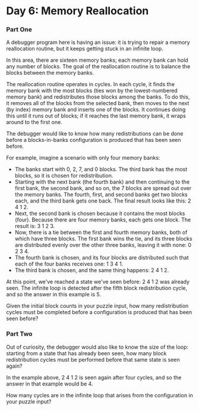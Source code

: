 # Day 6: Memory Reallocation

### Part One

A debugger program here is having an issue: it is trying to 
repair a memory reallocation routine, but it keeps getting
stuck in an infinite loop.

In this area, there are sixteen memory banks; each memory 
bank can hold any number of blocks. The goal of the 
reallocation routine is to balance the blocks between the 
memory banks.

The reallocation routine operates in cycles. In each cycle,
it finds the memory bank with the most blocks (ties won by
the lowest-numbered memory bank) and redistributes those 
blocks among the banks. To do this, it removes all of the 
blocks from the selected bank, then moves to the next (by 
index) memory bank and inserts one of the blocks. It 
continues doing this until it runs out of blocks; if it 
reaches the last memory bank, it wraps around to the first 
one.

The debugger would like to know how many redistributions can 
be done before a blocks-in-banks configuration is produced 
that has been seen before.

For example, imagine a scenario with only four memory 
banks:

 - The banks start with 0, 2, 7, and 0 blocks. The third bank has the most blocks, so it is chosen for redistribution.
 - Starting with the next bank (the fourth bank) and then continuing to the first bank, the second bank, and so on, the 7 blocks are spread out over the memory banks. The fourth, first, and second banks get two blocks each, and the third bank gets one back. The final result looks like this: 2 4 1 2.
 - Next, the second bank is chosen because it contains the most blocks (four). Because there are four memory banks, each gets one block. The result is: 3 1 2 3.
 - Now, there is a tie between the first and fourth memory banks, both of which have three blocks. The first bank wins the tie, and its three blocks are distributed evenly over the other three banks, leaving it with none: 0 2 3 4.
 - The fourth bank is chosen, and its four blocks are distributed such that each of the four banks receives one: 1 3 4 1.
 - The third bank is chosen, and the same thing happens: 2 4 1 2.
 
At this point, we've reached a state we've seen before: 2 4 1 2 was already seen. The infinite loop is detected after the fifth block redistribution cycle, and so the answer in this example is 5.

Given the initial block counts in your puzzle input, how 
many redistribution cycles must be completed before a 
configuration is produced that has been seen before?

### Part Two

Out of curiosity, the debugger would also like to know the 
size of the loop: starting from a state that has already 
been seen, how many block redistribution cycles must be 
performed before that same state is seen again?

In the example above, 2 4 1 2 is seen again after four 
cycles, and so the answer in that example would be 4.

How many cycles are in the infinite loop that arises from 
the configuration in your puzzle input?